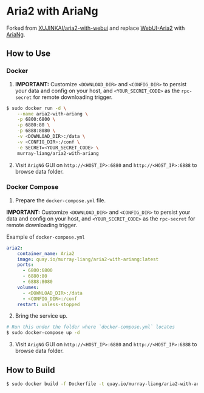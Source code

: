 # Aria2 with AriaNg

Forked from [XUJINKAI/aria2-with-webui](https://github.com/XUJINKAI/aria2-with-webui) and replace [WebUI-Aria2](https://github.com/ziahamza/webui-aria2) with [AriaNg](https://github.com/mayswind/AriaNg).

## How to Use

### Docker

1. **IMPORTANT:** Customize `<DOWNLOAD_DIR>` and `<CONFIG_DIR>` to persist your data and config on your host, and `<YOUR_SECRET_CODE>` as the `rpc-secret` for remote downloading trigger.

```bash
$ sudo docker run -d \
    --name aria2-with-ariang \
    -p 6800:6800 \
    -p 6880:80 \
    -p 6888:8080 \
    -v <DOWNLOAD_DIR>:/data \
    -v <CONFIG_DIR>:/conf \
    -e SECRET=<YOUR_SECRET_CODE> \
    murray-liang/aria2-with-ariang
```

2. Visit `ArigNG` GUI on `http://<HOST_IP>:6880` and `http://<HOST_IP>:6888` to browse data folder.

### Docker Compose

1. Prepare the `docker-compose.yml` file.

**IMPORTANT:** Customize `<DOWNLOAD_DIR>` and `<CONFIG_DIR>` to persist your data and config on your host, and `<YOUR_SECRET_CODE>` as the `rpc-secret` for remote downloading trigger.

Example of `docker-compose.yml`
```yml
aria2:
    container_name: Aria2
    image: quay.io/murray-liang/aria2-with-ariang:latest
    ports:
      - 6800:6800
      - 6880:80
      - 6888:8080
    volumes:
      - <DOWNLOAD_DIR>:/data
      - <CONFIG_DIR>:/conf
    restart: unless-stopped
```

2. Bring the service up.

```bash
# Run this under the folder where `docker-compose.yml` locates
$ sudo docker-compose up -d
```

3. Visit `ArigNG` GUI on `http://<HOST_IP>:6880` and `http://<HOST_IP>:6888` to browse data folder.


## How to Build
```bash
$ sudo docker build -f Dockerfile -t quay.io/murray-liang/aria2-with-ariang .
```
